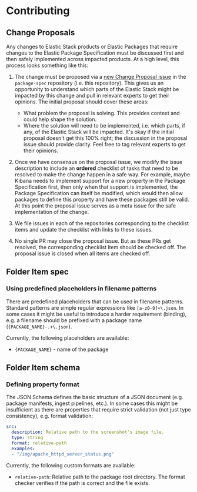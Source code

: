 # Contributing

## Change Proposals

Any changes to Elastic Stack products or Elastic Packages that require changes to the Elastic Package Specification 
must be discussed first and then safely implemented across impacted products. At a high level, this process looks
something like this:

1. The change must be proposed via a [new Change Proposal issue](https://github.com/elastic/package-spec/issues/new/choose) 
   in the `package-spec` repository (i.e. this repository). This gives us an opportunity to understand which parts of the 
   Elastic Stack might be impacted by this change and pull in relevant experts to get their opinions. The initial proposal 
   should cover these areas:
   - What problem the proposal is solving. This provides context and could help shape the solution.
   - Where the solution will need to be implemented, i.e. which parts, if any, of the Elastic Stack will be impacted. It's 
     okay if the initial proposal doesn't get this 100% right; the discussion in the proposal issue should provide clarity.
     Feel free to tag relevant experts to get their opinions.

2. Once we have consensus on the proposal issue, we modify the issue description to include an **ordered** checklist of 
   tasks that need to be resolved to make the change happen in a safe way.  For example, maybe Kibana needs to implement 
   support for a new property in the Package Specification first, then only when that support is implemented, the Package
   Specification can itself be modified, which would then allow packages to define this property and have these packages 
   still be valid. At this point the proposal issue serves as a meta issue for the safe implementation of the change.

3. We file issues in each of the repositories corresponding to the checklist items and update the checklist with links to 
   these issues.

4. No single PR may close the proposal issue. But as these PRs get resolved, the corresponding checklist item should be 
   checked off. The proposal issue is closed when all items are checked off.


## Folder Item spec

### Using predefined placeholders in filename patterns

There are predefined placeholders that can be used in filename patterns. Standard patterns are simple regular expressions
like `[a-z0-9]+\.json`. In some cases it might be useful to introduce a harder requirement (binding), e.g. a filename should
be prefixed with a package name (`{PACKAGE_NAME}-.+\.json`).

Currently, the following placeholders are available:

* `{PACKAGE_NAME}` - name of the package

## Folder Item schema

### Defining property format

The JSON Schema defines the basic structure of a JSON document (e.g. package manifests, ingest pipelines, etc.).
In some cases this might be insufficient as there are properties that require strict validation (not just type
consistency), e.g. format validation:

```yaml
src:
  description: Relative path to the screenshot's image file.
  type: string
  format: relative-path
  examples:
  - "/img/apache_httpd_server_status.png"
```

Currently, the following custom formats are available:

* `relative-path`: Relative path to the package root directory. The format checker verifies if the path is correct and
  the file exists.